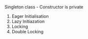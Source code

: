 Singleton class
    - Constructor is private

1. Eager Initialisation
2. Lazy Initiazation
3. Locking
4. Double Locking